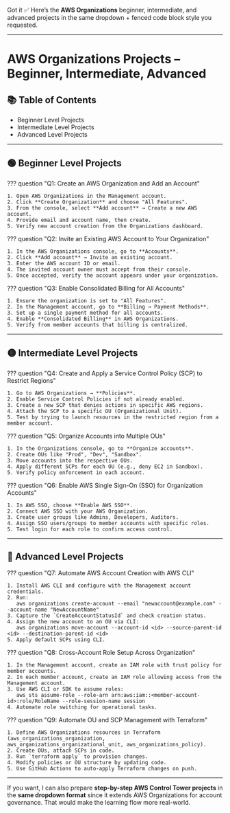 Got it ✅
Here’s the **AWS Organizations** beginner, intermediate, and advanced projects in the same dropdown + fenced code block style you requested.

---

# AWS Organizations Projects – Beginner, Intermediate, Advanced

## 📚 Table of Contents

* Beginner Level Projects
* Intermediate Level Projects
* Advanced Level Projects

---

## 🟢 Beginner Level Projects

??? question "Q1: Create an AWS Organization and Add an Account"

```
1. Open AWS Organizations in the Management account.
2. Click **Create Organization** and choose "All Features".
3. From the console, select **Add account** → Create a new AWS account.
4. Provide email and account name, then create.
5. Verify new account creation from the Organizations dashboard.
```

??? question "Q2: Invite an Existing AWS Account to Your Organization"

```
1. In the AWS Organizations console, go to **Accounts**.
2. Click **Add account** → Invite an existing account.
3. Enter the AWS account ID or email.
4. The invited account owner must accept from their console.
5. Once accepted, verify the account appears under your organization.
```

??? question "Q3: Enable Consolidated Billing for All Accounts"

```
1. Ensure the organization is set to "All Features".
2. In the Management account, go to **Billing → Payment Methods**.
3. Set up a single payment method for all accounts.
4. Enable **Consolidated Billing** in AWS Organizations.
5. Verify from member accounts that billing is centralized.
```

---

## 🟡 Intermediate Level Projects

??? question "Q4: Create and Apply a Service Control Policy (SCP) to Restrict Regions"

```
1. Go to AWS Organizations → **Policies**.
2. Enable Service Control Policies if not already enabled.
3. Create a new SCP that denies actions in specific AWS regions.
4. Attach the SCP to a specific OU (Organizational Unit).
5. Test by trying to launch resources in the restricted region from a member account.
```

??? question "Q5: Organize Accounts into Multiple OUs"

```
1. In the Organizations console, go to **Organize accounts**.
2. Create OUs like "Prod", "Dev", "Sandbox".
3. Move accounts into the respective OUs.
4. Apply different SCPs for each OU (e.g., deny EC2 in Sandbox).
5. Verify policy enforcement in each account.
```

??? question "Q6: Enable AWS Single Sign-On (SSO) for Organization Accounts"

```
1. In AWS SSO, choose **Enable AWS SSO**.
2. Connect AWS SSO with your AWS Organization.
3. Create user groups like Admins, Developers, Auditors.
4. Assign SSO users/groups to member accounts with specific roles.
5. Test login for each role to confirm access control.
```

---

## 🔴 Advanced Level Projects

??? question "Q7: Automate AWS Account Creation with AWS CLI"

```
1. Install AWS CLI and configure with the Management account credentials.
2. Run:
   aws organizations create-account --email "newaccount@example.com" --account-name "NewAccountName"
3. Capture the `CreateAccountStatusId` and check creation status.
4. Assign the new account to an OU via CLI:
   aws organizations move-account --account-id <id> --source-parent-id <id> --destination-parent-id <id>
5. Apply default SCPs using CLI.
```

??? question "Q8: Cross-Account Role Setup Across Organization"

```
1. In the Management account, create an IAM role with trust policy for member accounts.
2. In each member account, create an IAM role allowing access from the Management account.
3. Use AWS CLI or SDK to assume roles:
   aws sts assume-role --role-arn arn:aws:iam::<member-account-id>:role/RoleName --role-session-name session
4. Automate role switching for operational tasks.
```

??? question "Q9: Automate OU and SCP Management with Terraform"

```
1. Define AWS Organizations resources in Terraform (aws_organizations_organization, aws_organizations_organizational_unit, aws_organizations_policy).
2. Create OUs, attach SCPs in code.
3. Run `terraform apply` to provision changes.
4. Modify policies or OU structure by updating code.
5. Use GitHub Actions to auto-apply Terraform changes on push.
```

---

If you want, I can also prepare **step-by-step AWS Control Tower projects** in the **same dropdown format** since it extends AWS Organizations for account governance. That would make the learning flow more real-world.
